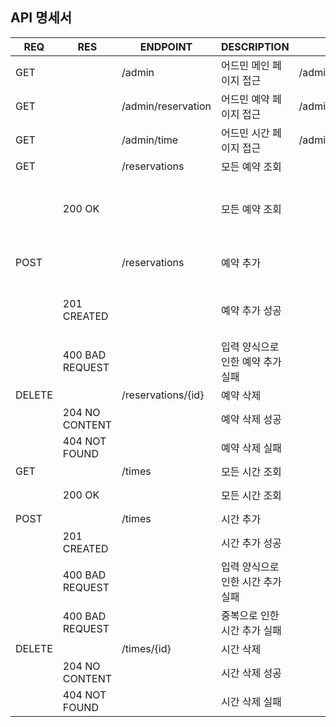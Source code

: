 ## API 명세서

| REQ    | RES             | ENDPOINT           | DESCRIPTION         | FILEPATH                | BODY                                |
|--------|-----------------|--------------------|---------------------|-------------------------|-------------------------------------|
| GET    |                 | /admin             | 어드민 메인 페이지 접근       | /admin/index.html       |                                     |
| GET    |                 | /admin/reservation | 어드민 예약 페이지 접근       | /admin/reservation.html |                                     |
| GET    |                 | /admin/time        | 어드민 시간 페이지 접근       | /admin/time.html        |                                     |
| GET    |                 | /reservations      | 모든 예약 조회            |                         |                                     |
|        | 200 OK          |                    | 모든 예약 조회            |                         | {id, name, date, time{id, startAt}} |
| POST   |                 | /reservations      | 예약 추가               |                         | name, date, timeId                  |
|        | 201 CREATED     |                    | 예약 추가 성공            |                         | id, name, date, time{id, startAt}   |
|        | 400 BAD REQUEST |                    | 입력 양식으로 인한 예약 추가 실패 |                         | error message                       |
| DELETE |                 | /reservations/{id} | 예약 삭제               |                         |                                     |
|        | 204 NO CONTENT  |                    | 예약 삭제 성공            |                         |                                     |
|        | 404 NOT FOUND   |                    | 예약 삭제 실패            |                         |                                     |
| GET    |                 | /times             | 모든 시간 조회            |                         |                                     |
|        | 200 OK          |                    | 모든 시간 조회            |                         | {id, startAt}                       |
| POST   |                 | /times             | 시간 추가               |                         | startAt                             |
|        | 201 CREATED     |                    | 시간 추가 성공            |                         | id, startAt                         |
|        | 400 BAD REQUEST |                    | 입력 양식으로 인한 시간 추가 실패 |                         | error message                       |
|        | 400 BAD REQUEST |                    | 중복으로 인한 시간 추가 실패    |                         | error message                       |
| DELETE |                 | /times/{id}        | 시간 삭제               |                         |                                     |
|        | 204 NO CONTENT  |                    | 시간 삭제 성공            |                         |                                     |
|        | 404 NOT FOUND   |                    | 시간 삭제 실패            |                         |                                     |
